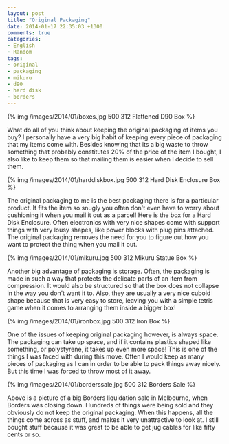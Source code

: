 ```yaml
---
layout: post
title: "Original Packaging"
date: 2014-01-17 22:35:03 +1300
comments: true
categories: 
- English
- Random
tags:
- original
- packaging
- mikuru
- d90
- hard disk
- borders
---
```


{% img /images/2014/01/boxes.jpg 500 312 Flattened D90 Box %}

What do all of you think about keeping the original packaging of items you buy? I personally have a very big habit of keeping every piece of packaging that my items come with. Besides knowing that its a big waste to throw something that probably constitutes 20% of the price of the item I bought, I also like to keep them so that mailing them is easier when I decide to sell them.
<!--more-->

{% img /images/2014/01/harddiskbox.jpg 500 312 Hard Disk Enclosure Box %}

The original packaging to me is the best packaging there is for a particular product. It fits the item so snugly you often don't even have to worry about cushioning it when you mail it out as a parcel! Here is the box for a Hard Disk Enclosure. Often electronics with very nice shapes come with support things with very lousy shapes, like power blocks with plug pins attached. The original packaging removes the need for you to figure out how you want to protect the thing when you mail it out.

{% img /images/2014/01/mikuru.jpg 500 312 Mikuru Statue Box %}

Another big advantage of packaging is storage. Often, the packaging is made in such a way that protects the delicate parts of an item from compression. It would also be structured so that the box does not collapse in the way you don't want it to. Also, they are usually a very nice cuboid shape because that is very easy to store, leaving you with a simple tetris game when it comes to arranging them inside a bigger box!

{% img /images/2014/01/ironbox.jpg 500 312 Iron Box %}

One of the issues of keeping original packaging however, is always space. The packaging can take up space, and if it contains plastics shaped like something, or polystyrene, it takes up even more space! This is one of the things I was faced with during this move. Often I would keep as many pieces of packaging as I can in order to be able to pack things away nicely. But this time I was forced to throw most of it away.

{% img /images/2014/01/borderssale.jpg 500 312 Borders Sale %}

Above is a picture of a big Borders liquidation sale in Melbourne, when Borders was closing down. Hundreds of things were being sold and they obviously do not keep the original packaging. When this happens, all the things come across as stuff, and makes it very unattractive to look at. I still bought stuff because it was great to be able to get jug cables for like fifty cents or so.